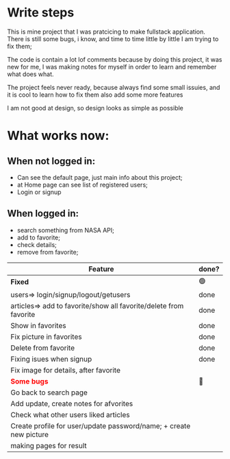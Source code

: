 # Write steps

This is mine project that I was pratcicing to make fullstack application.
There is still some bugs, i know, and time to time little by little I am trying to fix them;

The code is contain a lot lof comments because by doing this project, it was new for me,
I was making notes for myself in order to learn and remember what does what. 

The project feels never ready, because always find some small issuies, and it is cool to learn how to fix them
also add some more features

I am not good at design, so design looks as simple as possible

# What works now:
## When not logged in:
- Can see the default page, just main info about this project;
- at Home page can see list of registered users;
- Login or signup

## When logged in:
- search something from NASA API;
- add to favorite;
- check details;
- remove from favorite;



| Feature | done? | 
|----------|----------|
| **Fixed** | 🟢|
  users=> login/signup/logout/getusers | done  |
  articles=> add to favorite/show all favorite/delete from favorite | done  |
| Show in favorites| done |
| Fix picture in favorites | done |
| Delete from favorite |  done|
| Fixing isues when signup | done |
| Fix image for details, after favorite |  |
|<span style="color:red;">**Some bugs**</span>  | 🔴 |
| Go back to search page |  |
| Add update, create notes for afvorites |  |
| Check what other users liked articles |  |
| Create profile for user/update password/name; + create new picture |  |
| making pages for result|  |
